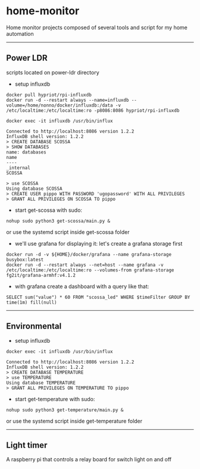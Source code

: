 # home-monitor
Home monitor projects composed of several tools and script for my home automation

----------------------
## Power LDR
scripts located on power-ldr directory
* setup influxdb
```
docker pull hypriot/rpi-influxdb
docker run -d --restart always --name=influxdb --volume=/home/nonno/docker/influxdb:/data -v /etc/localtime:/etc/localtime:ro -p8086:8086 hypriot/rpi-influxdb
```

```
docker exec -it influxdb /usr/bin/influx

Connected to http://localhost:8086 version 1.2.2
InfluxDB shell version: 1.2.2
> CREATE DATABASE SCOSSA
> SHOW DATABASES
name: databases
name
----
_internal
SCOSSA

> use SCOSSA
Using database SCOSSA
> CREATE USER pippo WITH PASSWORD 'ugopassword' WITH ALL PRIVILEGES
> GRANT ALL PRIVILEGES ON SCOSSA TO pippo

```

* start get-scossa with sudo:
```
nohup sudo python3 get-scossa/main.py &
```
or use the systemd script inside get-scossa folder

* we'll use grafana for displaying it: let's create a grafana storage first
```
docker run -d -v ${HOME}/docker/grafana --name grafana-storage busybox:latest
docker run -d --restart always --net=host --name grafana -v /etc/localtime:/etc/localtime:ro --volumes-from grafana-storage fg2it/grafana-armhf:v4.1.2
```

* with grafana create a dashboard with a query like that:
```
SELECT sum("value") * 60 FROM "scossa_led" WHERE $timeFilter GROUP BY time(1m) fill(null)
```



----------------------
## Environmental
* setup influxdb
```
docker exec -it influxdb /usr/bin/influx

Connected to http://localhost:8086 version 1.2.2
InfluxDB shell version: 1.2.2
> CREATE DATABASE TEMPERATURE
> use TEMPERATURE
Using database TEMPERATURE
> GRANT ALL PRIVILEGES ON TEMPERATURE TO pippo
```


* start get-temperature with sudo:
```
nohup sudo python3 get-temperature/main.py &
```
or use the systemd script inside get-temperature folder

----------------------
## Light timer
A raspberry pi that controls a relay board for switch light on and off 



